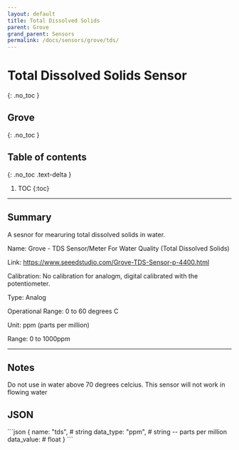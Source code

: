 ```yaml
---
layout: default
title: Total Dissolved Solids
parent: Grove
grand_parent: Sensors
permalink: /docs/sensors/grove/tds/
---
```


# Total Dissolved Solids Sensor
{: .no_toc }
## Grove
{: .no_toc }

## Table of contents
{: .no_toc .text-delta }

1. TOC
{:toc}

---

## Summary

A sesnor for mearuring total dissolved solids in water. 

Name: Grove - TDS Sensor/Meter For Water Quality (Total Dissolved Solids)

Link: https://www.seeedstudio.com/Grove-TDS-Sensor-p-4400.html

Calibration: No calibration for analogm, digital calibrated with the potentiometer.

Type: Analog

Operational Range: 0 to 60 degrees C

Unit: ppm (parts per million)

Range: 0 to 1000ppm

---

## Notes
Do not use in water above 70 degrees celcius.
This sensor will not work in flowing water

## JSON 

<div class="code-example" markdown="1">
```json
{
  name: "tds",       # string
  data_type: "ppm",  # string -- parts per million
  data_value:        # float
}
```
</div>

